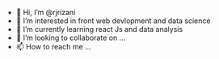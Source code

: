 - 👋 Hi, I’m @rjrizani
- 👀 I’m interested in front web devlopment and data science
- 🌱 I’m currently learning react Js and data analysis
- 💞️ I’m looking to collaborate on ...
- 📫 How to reach me ...

<!---
rjrizani/rjrizani is a ✨ special ✨ repository because its `README.md` (this file) appears on your GitHub profile.
You can click the Preview link to take a look at your changes.
--->
